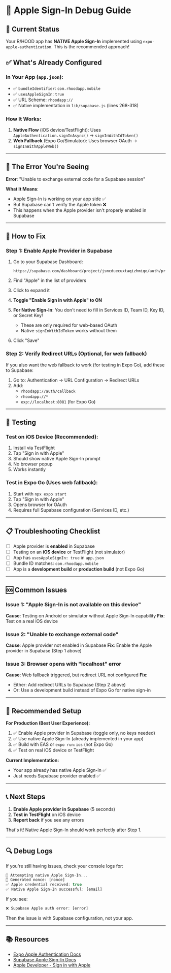 # 🍎 Apple Sign-In Debug Guide

## 🎯 Current Status

Your R/HOOD app has **NATIVE Apple Sign-In** implemented using `expo-apple-authentication`. This is the recommended approach!

## ✅ What's Already Configured

### In Your App (`app.json`):
- ✅ `bundleIdentifier`: `com.rhoodapp.mobile`
- ✅ `usesAppleSignIn`: `true`
- ✅ URL Scheme: `rhoodapp://`
- ✅ Native implementation in `lib/supabase.js` (lines 268-318)

### How It Works:
1. **Native Flow** (iOS device/TestFlight): Uses `AppleAuthentication.signInAsync()` → `signInWithIdToken()`
2. **Web Fallback** (Expo Go/Simulator): Uses browser OAuth → `signInWithAppleWeb()`

---

## 🐛 The Error You're Seeing

**Error**: "Unable to exchange external code for a Supabase session"

**What It Means**: 
- Apple Sign-In is working on your app side ✅
- But Supabase can't verify the Apple token ❌
- This happens when the Apple provider isn't properly enabled in Supabase

---

## 🔧 How to Fix

### Step 1: Enable Apple Provider in Supabase

1. Go to your Supabase Dashboard:
   ```
   https://supabase.com/dashboard/project/jsmcduecuxtaqizhmiqo/auth/providers
   ```

2. Find "Apple" in the list of providers

3. Click to expand it

4. **Toggle "Enable Sign in with Apple" to ON**

5. **For Native Sign-In**: You don't need to fill in Services ID, Team ID, Key ID, or Secret Key!
   - These are only required for web-based OAuth
   - Native `signInWithIdToken` works without them

6. Click "Save"

### Step 2: Verify Redirect URLs (Optional, for web fallback)

If you also want the web fallback to work (for testing in Expo Go), add these to Supabase:

1. Go to: Authentication → URL Configuration → Redirect URLs
2. Add:
   - `rhoodapp://auth/callback`
   - `rhoodapp://*`
   - `exp://localhost:8081` (for Expo Go)

---

## 🧪 Testing

### Test on iOS Device (Recommended):
1. Install via TestFlight
2. Tap "Sign in with Apple"
3. Should show native Apple Sign-In prompt
4. No browser popup
5. Works instantly

### Test in Expo Go (Uses web fallback):
1. Start with `npx expo start`
2. Tap "Sign in with Apple"
3. Opens browser for OAuth
4. Requires full Supabase configuration (Services ID, etc.)

---

## 📋 Troubleshooting Checklist

- [ ] Apple provider is **enabled** in Supabase
- [ ] Testing on an **iOS device** or TestFlight (not simulator)
- [ ] App has `usesAppleSignIn: true` in `app.json`
- [ ] Bundle ID matches: `com.rhoodapp.mobile`
- [ ] App is a **development build** or **production build** (not Expo Go)

---

## 🆘 Common Issues

### Issue 1: "Apple Sign-In is not available on this device"
**Cause**: Testing on Android or simulator without Apple Sign-In capability
**Fix**: Test on a real iOS device

### Issue 2: "Unable to exchange external code"
**Cause**: Apple provider not enabled in Supabase
**Fix**: Enable the Apple provider in Supabase (Step 1 above)

### Issue 3: Browser opens with "localhost" error
**Cause**: Web fallback triggered, but redirect URL not configured
**Fix**: 
- Either: Add redirect URLs to Supabase (Step 2 above)
- Or: Use a development build instead of Expo Go for native sign-in

---

## 🎯 Recommended Setup

**For Production (Best User Experience):**
1. ✅ Enable Apple provider in Supabase (toggle only, no keys needed)
2. ✅ Use native Apple Sign-In (already implemented in your app)
3. ✅ Build with EAS or `expo run:ios` (not Expo Go)
4. ✅ Test on real iOS device or TestFlight

**Current Implementation:**
- Your app already has native Apple Sign-In ✅
- Just needs Supabase provider enabled ✅

---

## 📞 Next Steps

1. **Enable Apple provider in Supabase** (5 seconds)
2. **Test in TestFlight** on iOS device
3. **Report back** if you see any errors

That's it! Native Apple Sign-In should work perfectly after Step 1.

---

## 🔍 Debug Logs

If you're still having issues, check your console logs for:

```javascript
🍎 Attempting native Apple Sign-In...
🔐 Generated nonce: [nonce]
✅ Apple credential received: true
✅ Native Apple Sign-In successful: [email]
```

If you see:
```javascript
❌ Supabase Apple auth error: [error]
```

Then the issue is with Supabase configuration, not your app.

---

## 📚 Resources

- [Expo Apple Authentication Docs](https://docs.expo.dev/versions/latest/sdk/apple-authentication/)
- [Supabase Apple Sign-In Docs](https://supabase.com/docs/guides/auth/social-login/auth-apple)
- [Apple Developer - Sign in with Apple](https://developer.apple.com/sign-in-with-apple/)

